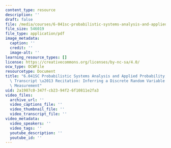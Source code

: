 ```yaml
---
content_type: resource
description: ''
draft: false
file: /media/courses/6-041sc-probabilistic-systems-analysis-and-applied-probability-fall-2013/2a1987c0347fcb2394f26f10811e2fa3_MIT6_041SCF13_Inferring_a_Discrete_Random_Variable_from_a_Continuous_Measurement_300k.pdf
file_size: 546019
file_type: application/pdf
image_metadata:
  caption: ''
  credit: ''
  image-alt: ''
learning_resource_types: []
license: https://creativecommons.org/licenses/by-nc-sa/4.0/
ocw_type: OCWFile
resourcetype: Document
title: "6.041SC Probabilistic Systems Analysis and Applied Probability, Fall 2013\
  \ Transcript \u2013 Recitation: Inferring a Discrete Random Variable from aContinuous\
  \ Measurement"
uid: 2a1987c0-347f-cb23-94f2-6f10811e2fa3
video_files:
  archive_url: ''
  video_captions_file: ''
  video_thumbnail_file: ''
  video_transcript_file: ''
video_metadata:
  video_speakers: ''
  video_tags: ''
  youtube_description: ''
  youtube_id: ''
---
```

